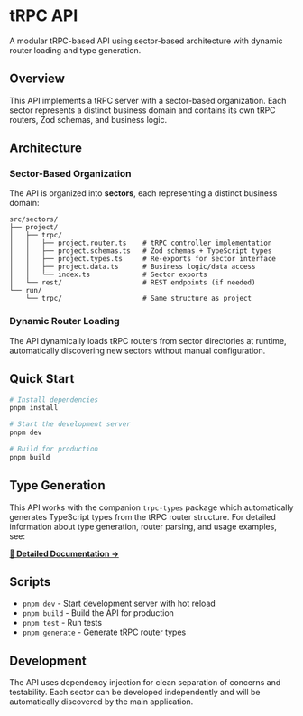 # tRPC API

A modular tRPC-based API using sector-based architecture with dynamic router loading and type generation.

## Overview

This API implements a tRPC server with a sector-based organization. Each sector represents a distinct business domain and contains its own tRPC routers, Zod schemas, and business logic.

## Architecture

### Sector-Based Organization

The API is organized into **sectors**, each representing a distinct business domain:

```
src/sectors/
├── project/
│   ├── trpc/
│   │   ├── project.router.ts    # tRPC controller implementation
│   │   ├── project.schemas.ts   # Zod schemas + TypeScript types
│   │   ├── project.types.ts     # Re-exports for sector interface
│   │   ├── project.data.ts      # Business logic/data access
│   │   └── index.ts             # Sector exports
│   └── rest/                    # REST endpoints (if needed)
└── run/
    └── trpc/                    # Same structure as project
```

### Dynamic Router Loading

The API dynamically loads tRPC routers from sector directories at runtime, automatically discovering new sectors without manual configuration.

## Quick Start

```bash
# Install dependencies
pnpm install

# Start the development server
pnpm dev

# Build for production
pnpm build
```

## Type Generation

This API works with the companion `trpc-types` package which automatically generates TypeScript types from the tRPC router structure. For detailed information about type generation, router parsing, and usage examples, see:

**[📖 Detailed Documentation →](./trpc-types/README.md)**

## Scripts

- `pnpm dev` - Start development server with hot reload
- `pnpm build` - Build the API for production
- `pnpm test` - Run tests
- `pnpm generate` - Generate tRPC router types

## Development

The API uses dependency injection for clean separation of concerns and testability. Each sector can be developed independently and will be automatically discovered by the main application. 